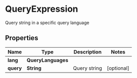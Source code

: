 

# QueryExpression

Query string in a specific query language
## Properties

Name | Type | Description | Notes
------------ | ------------- | ------------- | -------------
**lang** | **QueryLanguages** |  | 
**query** | **String** | Query string |  [optional]



